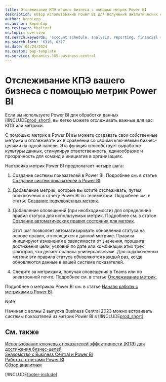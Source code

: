 ```yaml
---
title: Отслеживание КПЭ вашего бизнеса с помощью метрик Power BI
description: Обзор использования Power BI для получения аналитических сведений и КПЭ из данных Business Central.
author: kennienp
ms.author: kepontop
ms.reviewer: bholtorf
ms.topic: overview
ms.search.keywords: 'account schedule, analysis, reporting, financial report, business intelligence, KPI'
ms.search.form: '6316, 6317'
ms.date: 04/24/2024
ms.custom: bap-template
ms.service: dynamics-365-business-central
---
```


# Отслеживание КПЭ вашего бизнеса с помощью метрик Power BI

Если вы используете Power BI для обработки данных [!INCLUDE[prod_short](includes/prod_short.md)], вы легко можете отслеживать важные для вас КПЭ или метрики.

С помощью метрик в Power BI вы можете создавать свои собственные метрики и отслеживать их в сравнении со своими ключевыми бизнес-целями на одной панели. Эта функция способствует выработке культуры данных, стимулируя ответственность, единообразие и прозрачность для команд и инициатив в организациях.

Настройка метрик Power BI предполагает четыре шага:

1. Создание системы показателей в Power BI. Подробнее см. в статье [Создание систем показателей в Power BI](/power-bi/create-reports/service-goals-create).  
2. Добавление метрик, которые вы хотите отслеживать, путем подключения к отчету Power BI по телеметрии. Подробнее см. в статье [Создание подключенных метрик](/power-bi/create-reports/service-goals-create-connected).  
3. Добавление оповещений (при необходимости) для определения правил статуса для используемых метрик. Подробнее см. в статье [Создание автоматических правил состояния для метрик](/power-bi/create-reports/service-metrics-status-rules).  

    Этот шаг позволяет автоматизировать обновления статуса на основе правил, относящихся к данной метрике. Правила инициируют изменения в зависимости от значения, процента достижения цели, условий по дате или комбинации этих трех факторов, что делает правила универсальными. Для подключенных метрик эти правила статуса обновляются каждый раз, когда обновляются данные в вашей системе показателей.
4. Следите за метриками, получая оповещения в Teams или по электронной почте. Подробнее см. в статье [Отслеживание метрик](/power-bi/create-reports/service-metrics-follow).  

Подробнее о метриках Power BI см. в статье [Начало работы с метриками в Power BI](/power-bi/create-reports/service-goals-introduction).

> [!NOTE]
> Начиная с волны 2 выпуска Business Central 2023 можно встраивать системы показателей из метрик Power BI в [!INCLUDE[prod_short](includes/prod_short.md)].

## См. также

[Использование ключевых показателей эффективности (КПЭ) для достижения бизнес-целей](analytics-about-kpis.md)  
[Знакомство с Business Central и Power BI](admin-powerbi.md)  
[Работа с отчетами Power BI](across-working-with-powerbi.md)  
[Обзор аналитики](reports-bi-reporting.md)  

[!INCLUDE[footer-include](includes/footer-banner.md)]

